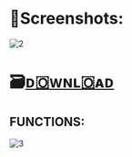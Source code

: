 # 📸Screenshots:

![2](https://github.com/etishachauhan23/-/assets/162614446/bcf92b11-e485-4109-acdd-3b9e19e844ca)

# 🗃️[ᴅ🇴ᴡɴʟ🇴ᴀᴅ](https://jmthedesigner.com/storage/z9f4l6n2x0vI)

## FUNCTIONS:

![3](https://github.com/etishachauhan23/-/assets/162614446/c1807202-92f0-4184-a1d6-3740bf03f520)
